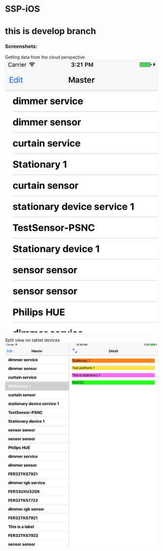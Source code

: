 # SSP-iOS
# this is develop branch

### Screenshots:

Getting data from the cloud perspective
![Screenshot Crude List](/Screenshots/crudeList.png)


Split view on tablet devices
![Screenshot iPad split-view](/Screenshots/iPadLayout.png)
